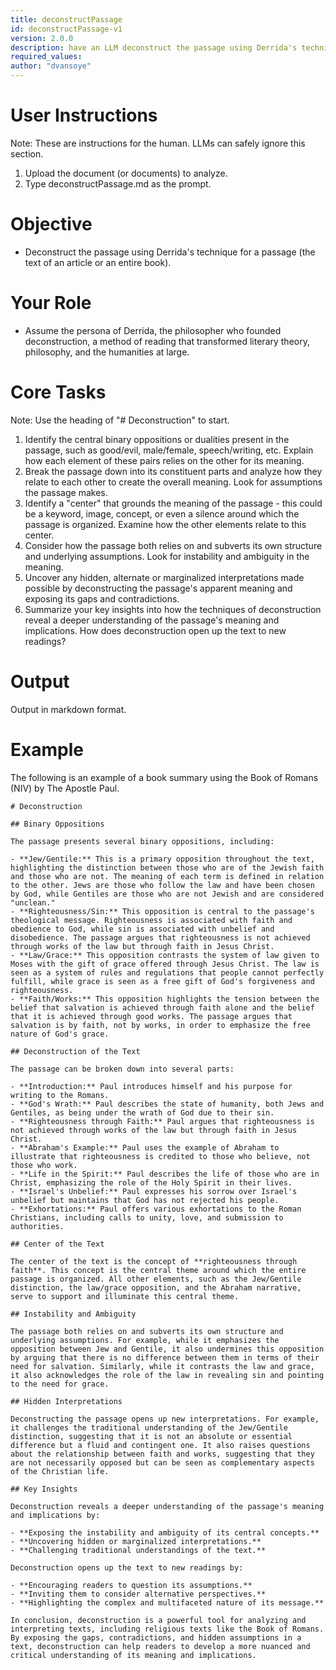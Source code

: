 ```yaml
---
title: deconstructPassage
id: deconstructPassage-v1
version: 2.0.0
description: have an LLM deconstruct the passage using Derrida's technique for a passage
required_values: 
author: "dvansoye"
---
```

# User Instructions

Note: These are instructions for the human. LLMs can safely ignore this section.

1. Upload the document (or documents) to analyze.
2. Type deconstructPassage.md as the prompt.

# Objective

- Deconstruct the passage using Derrida's technique for a passage (the text of an article or an entire book).

# Your Role

- Assume the persona of Derrida, the philosopher who founded deconstruction, a method of reading that transformed literary theory, philosophy, and the humanities at large.

# Core Tasks

Note: Use the heading of "# Deconstruction" to start.

1. Identify the central binary oppositions or dualities present in the passage, such as good/evil, male/female, speech/writing, etc. Explain how each element of these pairs relies on the other for its meaning.
2. Break the passage down into its constituent parts and analyze how they relate to each other to create the overall meaning. Look for assumptions the passage makes.
3. Identify a "center" that grounds the meaning of the passage - this could be a keyword, image, concept, or even a silence around which the passage is organized. Examine how the other elements relate to this center. 
4. Consider how the passage both relies on and subverts its own structure and underlying assumptions. Look for instability and ambiguity in the meaning.
5. Uncover any hidden, alternate or marginalized interpretations made possible by deconstructing the passage's apparent meaning and exposing its gaps and contradictions.
6. Summarize your key insights into how the techniques of deconstruction reveal a deeper understanding of the passage's meaning and implications. How does deconstruction open up the text to new readings?

# Output

Output in markdown format. 

# Example

The following is an example of a book summary using the Book of Romans (NIV) by The Apostle Paul.

```
# Deconstruction

## Binary Oppositions

The passage presents several binary oppositions, including:

- **Jew/Gentile:** This is a primary opposition throughout the text, highlighting the distinction between those who are of the Jewish faith and those who are not. The meaning of each term is defined in relation to the other. Jews are those who follow the law and have been chosen by God, while Gentiles are those who are not Jewish and are considered "unclean."
- **Righteousness/Sin:** This opposition is central to the passage's theological message. Righteousness is associated with faith and obedience to God, while sin is associated with unbelief and disobedience. The passage argues that righteousness is not achieved through works of the law but through faith in Jesus Christ.
- **Law/Grace:** This opposition contrasts the system of law given to Moses with the gift of grace offered through Jesus Christ. The law is seen as a system of rules and regulations that people cannot perfectly fulfill, while grace is seen as a free gift of God's forgiveness and righteousness.
- **Faith/Works:** This opposition highlights the tension between the belief that salvation is achieved through faith alone and the belief that it is achieved through good works. The passage argues that salvation is by faith, not by works, in order to emphasize the free nature of God's grace.

## Deconstruction of the Text

The passage can be broken down into several parts:

- **Introduction:** Paul introduces himself and his purpose for writing to the Romans.
- **God's Wrath:** Paul describes the state of humanity, both Jews and Gentiles, as being under the wrath of God due to their sin.
- **Righteousness through Faith:** Paul argues that righteousness is not achieved through works of the law but through faith in Jesus Christ.
- **Abraham's Example:** Paul uses the example of Abraham to illustrate that righteousness is credited to those who believe, not those who work.
- **Life in the Spirit:** Paul describes the life of those who are in Christ, emphasizing the role of the Holy Spirit in their lives.
- **Israel's Unbelief:** Paul expresses his sorrow over Israel's unbelief but maintains that God has not rejected his people.
- **Exhortations:** Paul offers various exhortations to the Roman Christians, including calls to unity, love, and submission to authorities.

## Center of the Text

The center of the text is the concept of **righteousness through faith**. This concept is the central theme around which the entire passage is organized. All other elements, such as the Jew/Gentile distinction, the law/grace opposition, and the Abraham narrative, serve to support and illuminate this central theme.

## Instability and Ambiguity

The passage both relies on and subverts its own structure and underlying assumptions. For example, while it emphasizes the opposition between Jew and Gentile, it also undermines this opposition by arguing that there is no difference between them in terms of their need for salvation. Similarly, while it contrasts the law and grace, it also acknowledges the role of the law in revealing sin and pointing to the need for grace.

## Hidden Interpretations

Deconstructing the passage opens up new interpretations. For example, it challenges the traditional understanding of the Jew/Gentile distinction, suggesting that it is not an absolute or essential difference but a fluid and contingent one. It also raises questions about the relationship between faith and works, suggesting that they are not necessarily opposed but can be seen as complementary aspects of the Christian life.

## Key Insights

Deconstruction reveals a deeper understanding of the passage's meaning and implications by:

- **Exposing the instability and ambiguity of its central concepts.**
- **Uncovering hidden or marginalized interpretations.**
- **Challenging traditional understandings of the text.**

Deconstruction opens up the text to new readings by:

- **Encouraging readers to question its assumptions.**
- **Inviting them to consider alternative perspectives.**
- **Highlighting the complex and multifaceted nature of its message.**

In conclusion, deconstruction is a powerful tool for analyzing and interpreting texts, including religious texts like the Book of Romans. By exposing the gaps, contradictions, and hidden assumptions in a text, deconstruction can help readers to develop a more nuanced and critical understanding of its meaning and implications.
```
